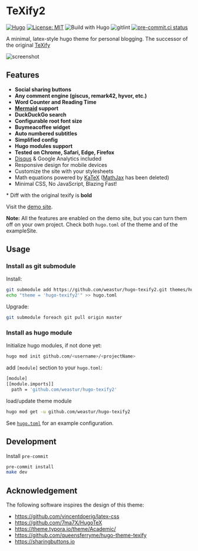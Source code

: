 # TeXify2

[![Hugo](https://img.shields.io/badge/hugo-0.113-blue.svg)](https://gohugo.io)
[![License: MIT](https://img.shields.io/badge/License-MIT-blue.svg)](LICENSE)
![Build with Hugo](https://github.com/weastur/hugo-texify2/workflows/Build%20with%20Hugo/badge.svg)
![gitlint](https://github.com/weastur/hugo-texify2/workflows/gitlint/badge.svg)
[![pre-commit.ci status](https://results.pre-commit.ci/badge/github/weastur/hugo-texify2/master.svg)](https://results.pre-commit.ci/latest/github/weastur/hugo-texify2/master)

A minimal, latex-style hugo theme for personal blogging.
The successor of the original [TeXify](https://github.com/queensferryme/hugo-theme-texify)

![screenshot](https://raw.githubusercontent.com/weastur/hugo-texify2/master/images/screenshot.png)

## Features

- **Social sharing buttons**
- **Any comment engine (giscus, remark42, hyvor, etc.)**
- **Word Counter and Reading Time**
- **[Mermaid](https://mermaid.js.org) support**
- **DuckDuckGo search**
- **Configurable root font size**
- **Buymeacoffee widget**
- **Auto numbered subtitles**
- **Simplified config**
- **Hugo modules support**
- **Tested on Chrome, Safari, Edge, Firefox**
- [Disqus](https://disqus.com/) & Google Analytics included
- Responsive design for mobile devices
- Customize the site with your stylesheets
- Math equations powered by [KaTeX](https://katex.org/)
([MathJax](https://www.mathjax.org/) has been deleted)
- Minimal CSS, No JavaScript, Blazing Fast!

\* Diff with the original texify is **bold**

Visit the [demo site](https://texify2.io).

**Note:** All the features are enabled on the demo site,
but you can turn them off on your own project.
Check both `hugo.toml` of the theme and of the exampleSite.

## Usage

### Install as git submodule

Install:

```bash
git submodule add https://github.com/weastur/hugo-texify2.git themes/hugo-texify2
echo "theme = 'hugo-texify2'" >> hugo.toml
```

Upgrade:

```bash
git submodule foreach git pull origin master
```

### Install as hugo module

Initialize hugo modules, if not done yet:

```bash
hugo mod init github.com/<username>/<projectName>
```

add `[module]` section to your `hugo.toml`:

```bash
[module]
[[module.imports]]
  path = 'github.com/weastur/hugo-texify2'
```

load/update theme module

```bash
hugo mod get -u github.com/weastur/hugo-texify2
```

See [`hugo.toml`](https://github.com/weastur/hugo-texify2/blob/master/hugo.toml)
for an example configuration.

## Development

Install `pre-commit`

```bash
pre-commit install
make dev
```

## Acknowledgement

The following software inspires the design of this theme:

- <https://github.com/vincentdoerig/latex-css>
- <https://github.com/7ma7X/HugoTeX>
- <https://theme.typora.io/theme/Academic/>
- <https://github.com/queensferryme/hugo-theme-texify>
- <https://sharingbuttons.io>

